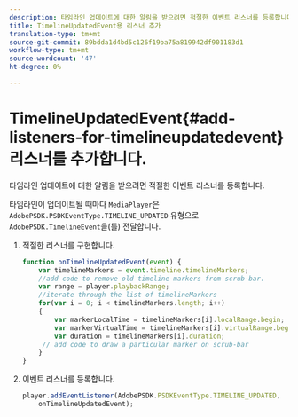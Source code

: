 ```yaml
---
description: 타임라인 업데이트에 대한 알림을 받으려면 적절한 이벤트 리스너를 등록합니다.
title: TimelineUpdatedEvent용 리스너 추가
translation-type: tm+mt
source-git-commit: 89bdda1d4bd5c126f19ba75a819942df901183d1
workflow-type: tm+mt
source-wordcount: '47'
ht-degree: 0%

---
```



# TimelineUpdatedEvent{#add-listeners-for-timelineupdatedevent} 리스너를 추가합니다.

타임라인 업데이트에 대한 알림을 받으려면 적절한 이벤트 리스너를 등록합니다.

타임라인이 업데이트될 때마다 `MediaPlayer`은 `AdobePSDK.PSDKEventType.TIMELINE_UPDATED` 유형으로 `AdobePSDK.TimelineEvent`을(를) 전달합니다.
1. 적절한 리스너를 구현합니다.

   ```js
   function onTimelineUpdatedEvent(event) { 
       var timelineMarkers = event.timeline.timelineMarkers; 
       //add code to remove old timeline markers from scrub-bar. 
       var range = player.playbackRange; 
       //iterate through the list of timelineMarkers 
       for(var i = 0; i < timelineMarkers.length; i++) 
       { 
           var markerLocalTime = timelineMarkers[i].localRange.begin; 
           var markerVirtualTime = timelineMarkers[i].virtualRange.begin; 
           var duration = timelineMarkers[i].duration; 
        // add code to draw a particular marker on scrub-bar 
       }      
   }
   ```

1. 이벤트 리스너를 등록합니다.

   ```js
   player.addEventListener(AdobePSDK.PSDKEventType.TIMELINE_UPDATED,  
       onTimelineUpdatedEvent);
   ```

